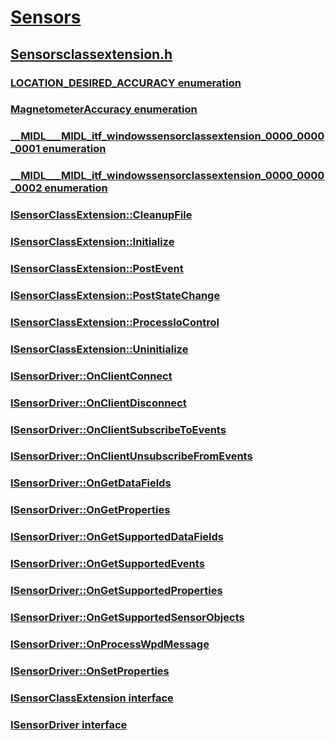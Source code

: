 # [Sensors](../_sensors/index.md)
## [Sensorsclassextension.h](index.md)
### [LOCATION_DESIRED_ACCURACY enumeration](../sensorsclassextension/ne-sensorsclassextension-location_desired_accuracy.md)
### [MagnetometerAccuracy enumeration](../sensorsclassextension/ne-sensorsclassextension-magnetometeraccuracy.md)
### [__MIDL___MIDL_itf_windowssensorclassextension_0000_0000_0001 enumeration](../sensorsclassextension/ne-sensorsclassextension-__midl___midl_itf_windowssensorclassextension_0000_0000_0001.md)
### [__MIDL___MIDL_itf_windowssensorclassextension_0000_0000_0002 enumeration](../sensorsclassextension/ne-sensorsclassextension-__midl___midl_itf_windowssensorclassextension_0000_0000_0002.md)
### [ISensorClassExtension::CleanupFile](../sensorsclassextension/nf-sensorsclassextension-isensorclassextension-cleanupfile.md)
### [ISensorClassExtension::Initialize](../sensorsclassextension/nf-sensorsclassextension-isensorclassextension-initialize.md)
### [ISensorClassExtension::PostEvent](../sensorsclassextension/nf-sensorsclassextension-isensorclassextension-postevent.md)
### [ISensorClassExtension::PostStateChange](../sensorsclassextension/nf-sensorsclassextension-isensorclassextension-poststatechange.md)
### [ISensorClassExtension::ProcessIoControl](../sensorsclassextension/nf-sensorsclassextension-isensorclassextension-processiocontrol.md)
### [ISensorClassExtension::Uninitialize](../sensorsclassextension/nf-sensorsclassextension-isensorclassextension-uninitialize.md)
### [ISensorDriver::OnClientConnect](../sensorsclassextension/nf-sensorsclassextension-isensordriver-onclientconnect.md)
### [ISensorDriver::OnClientDisconnect](../sensorsclassextension/nf-sensorsclassextension-isensordriver-onclientdisconnect.md)
### [ISensorDriver::OnClientSubscribeToEvents](../sensorsclassextension/nf-sensorsclassextension-isensordriver-onclientsubscribetoevents.md)
### [ISensorDriver::OnClientUnsubscribeFromEvents](../sensorsclassextension/nf-sensorsclassextension-isensordriver-onclientunsubscribefromevents.md)
### [ISensorDriver::OnGetDataFields](../sensorsclassextension/nf-sensorsclassextension-isensordriver-ongetdatafields.md)
### [ISensorDriver::OnGetProperties](../sensorsclassextension/nf-sensorsclassextension-isensordriver-ongetproperties.md)
### [ISensorDriver::OnGetSupportedDataFields](../sensorsclassextension/nf-sensorsclassextension-isensordriver-ongetsupporteddatafields.md)
### [ISensorDriver::OnGetSupportedEvents](../sensorsclassextension/nf-sensorsclassextension-isensordriver-ongetsupportedevents.md)
### [ISensorDriver::OnGetSupportedProperties](../sensorsclassextension/nf-sensorsclassextension-isensordriver-ongetsupportedproperties.md)
### [ISensorDriver::OnGetSupportedSensorObjects](../sensorsclassextension/nf-sensorsclassextension-isensordriver-ongetsupportedsensorobjects.md)
### [ISensorDriver::OnProcessWpdMessage](../sensorsclassextension/nf-sensorsclassextension-isensordriver-onprocesswpdmessage.md)
### [ISensorDriver::OnSetProperties](../sensorsclassextension/nf-sensorsclassextension-isensordriver-onsetproperties.md)
### [ISensorClassExtension interface](../sensorsclassextension/nn-sensorsclassextension-isensorclassextension.md)
### [ISensorDriver interface](../sensorsclassextension/nn-sensorsclassextension-isensordriver.md)
